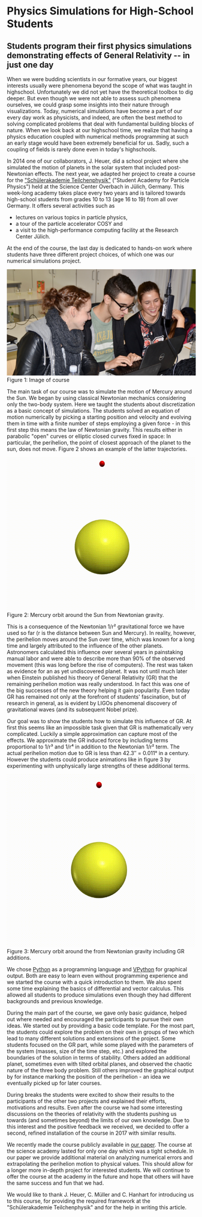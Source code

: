 # Physics Simulations for High-School Students

## Students program their first physics simulations demonstrating effects of General Relativity -- in just one day

When we were budding scientists in our formative years, our biggest interests usually were phenomena beyond the scope of what was taught in highschool.
Unfortunately we did not yet have the theoretical toolbox to dig deeper.
But even though we were not able to assess such phenomena ourselves, we could grasp some insights into their nature through visualizations.
Today, numerical simulations have become a part of our every day work as physicists, and indeed, are often the best method to solving complicated problems that deal with fundamental building blocks of nature.
When we look back at our highschool time, we realize that having a physics education coupled with numerical methods programming at such an early stage would have been extremely beneficial for us.
Sadly, such a coupling of fields is rarely done even in today's highschools.

In 2014 one of our collaborators, J. Heuer, did a school project where she simulated the motion of planets in the solar system that included post-Newtonian effects.
The next year, we adapted her project to create a course for the ["Schülerakademie Teilchenphysik"](https://crc110.hiskp.uni-bonn.de/index.php?id=327) ("Student Academy for Particle Physics") held at the Science Center Overbach in Jülich, Germany.
This week-long academy takes place every two years and is tailored towards high-school students from grades 10 to 13 (age 16 to 19) from all over Germany.
It offers several activities such as
* lectures on various topics in particle physics,
* a tour of the particle accelerator COSY and
* a visit to the high-performance computing facility at the Research Center Jülich.

At the end of the course, the last day is dedicated to hands-on work where students have three different project choices, of which one
was our numerical simulations project.

![Image of course](course.jpg)
Figure 1: Image of course


The main task of our course was to simulate the motion of Mercury around the Sun.
We began by using classical Newtonian mechanics considering only the two-body system.
Here we taught the students about discretization as a basic concept of simulations.
The students solved an equation of motion numerically by picking a starting position and velocity and evolving them in time with a finite number of steps employing a given force - in this first step this means the law of Newtonian gravity.
This results either in parabolic "open" curves or elliptic closed curves fixed in space: In particular, the perihelion, the point of closest approach of the planet to the sun, does not move.
Figure 2 shows an example of the latter trajectories.

![Mercury orbit around the Sun from Newtonian gravity](orbit-wo-GR.gif)
Figure 2: Mercury orbit around the Sun from Newtonian gravity.

This is a consequence of the Newtonian 1/r² gravitational force we have used so far (r is the distance between Sun and Mercury).
In reality, however, the perihelion moves around the Sun over time, which was known for a long time and largely attributed to the influence of the other planets.
Astronomers calculated this influence over several years in painstaking manual labor and were able to describe more than 90% of the observed movement (this was long before the rise of computers).
The rest was taken as evidence for an as yet undiscovered planet.
It was not until much later when Einstein published his theory of General Relativity (GR) that the remaining perihelion motion was really understood.
In fact this was one of the big successes of the new theory helping it gain popularity.
Even today GR has remained not only at the forefront of students' fascination, but of research in general, as is evident by LIGOs phenomenal discovery of gravitational waves (and its subsequent Nobel prize).

Our goal was to show the students how to simulate this influence of GR.
At first this seems like an impossible task given that GR is mathematically very complicated.
Luckily a simple approximation can capture most of the effects.
We approximate the GR induced force by including terms proportional to 1/r³ and 1/r⁴ in addition to the Newtonian 1/r² term.
The actual perihelion motion due to GR is less than 42.3″ = 0.011° in a century.
However the students could produce animations like in figure 3 by experimenting with unphysically large strengths of these additional terms.


![Mercury orbit around the from Newtonian gravity including GR additions](orbit-w-GR.gif)
Figure 3: Mercury orbit around the from Newtonian gravity including GR additions.


We chose [Python](https://www.python.org/) as a programming language and [VPython](http://vpython.org/) for graphical output.
Both are easy to learn even without programming experience and we started the course with a quick introduction to them.
We also spent some time explaining the basics of differential and vector calculus.
This allowed all students to produce simulations even though they had different backgrounds and previous knowledge.

During the main part of the course, we gave only basic guidance, helped out where needed and encouraged the participants to pursue their own ideas.
We started out by providing a basic code template. 
For the most part, the students could explore the problem on their own in groups of two which lead to many different solutions and extensions of the project.
Some students focused on the GR part, while some played with the parameters of the system (masses, size of the time step, etc.) and explored the boundaries of the solution in terms of stability.
Others added an additional planet, sometimes even with tilted orbital planes, and observed the chaotic nature of the three body problem.
Still others improved the graphical output by for instance marking the position of the perihelion - an idea we eventually picked up for later courses.

During breaks the students were excited to show their results to the participants of the other two projects and explained their efforts, motivations and results.
Even after the course we had some interesting discussions on the theories of relativity with the students pushing us towards (and sometimes beyond) the limits of our own knowledge.
Due to this interest and the positive feedback we received, we decided to offer a second, refined installation of the course in 2017 with similar results.

We recently made the course publicly available in [our paper](https://arxiv.org/abs/1803.01678).
The course at the science academy lasted for only one day which was a tight schedule.
In our paper we provide additional material on analyzing numerical errors and extrapolating the perihelion motion to physical values.
This should allow for a longer more in-depth project for interested students.
We will continue to offer the course at the academy in the future and hope that others will have the same success and fun that we had.

We would like to thank J. Heuer, C. Müller and C. Hanhart for introducing us to this course, for providing the required framework at the "Schülerakademie Teilchenphysik" and for the help in writing this article.